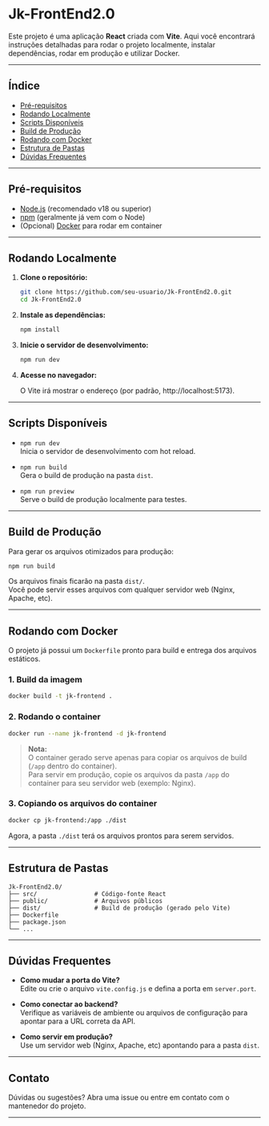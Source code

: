 # Jk-FrontEnd2.0

Este projeto é uma aplicação **React** criada com **Vite**. Aqui você encontrará instruções detalhadas para rodar o projeto localmente, instalar dependências, rodar em produção e utilizar Docker.

---

## Índice

- [Pré-requisitos](#pré-requisitos)
- [Rodando Localmente](#rodando-localmente)
- [Scripts Disponíveis](#scripts-disponíveis)
- [Build de Produção](#build-de-produção)
- [Rodando com Docker](#rodando-com-docker)
- [Estrutura de Pastas](#estrutura-de-pastas)
- [Dúvidas Frequentes](#dúvidas-frequentes)

---

## Pré-requisitos

- [Node.js](https://nodejs.org/) (recomendado v18 ou superior)
- [npm](https://www.npmjs.com/) (geralmente já vem com o Node)
- (Opcional) [Docker](https://www.docker.com/) para rodar em container

---

## Rodando Localmente

1. **Clone o repositório:**

   ```bash
   git clone https://github.com/seu-usuario/Jk-FrontEnd2.0.git
   cd Jk-FrontEnd2.0
   ```

2. **Instale as dependências:**

   ```bash
   npm install
   ```

3. **Inicie o servidor de desenvolvimento:**

   ```bash
   npm run dev
   ```

4. **Acesse no navegador:**

   O Vite irá mostrar o endereço (por padrão, http://localhost:5173).

---

## Scripts Disponíveis

- `npm run dev`  
  Inicia o servidor de desenvolvimento com hot reload.

- `npm run build`  
  Gera o build de produção na pasta `dist`.

- `npm run preview`  
  Serve o build de produção localmente para testes.

---

## Build de Produção

Para gerar os arquivos otimizados para produção:

```bash
npm run build
```

Os arquivos finais ficarão na pasta `dist/`.  
Você pode servir esses arquivos com qualquer servidor web (Nginx, Apache, etc).

---

## Rodando com Docker

O projeto já possui um `Dockerfile` pronto para build e entrega dos arquivos estáticos.

### 1. **Build da imagem**

```bash
docker build -t jk-frontend .
```

### 2. **Rodando o container**

```bash
docker run --name jk-frontend -d jk-frontend
```

> **Nota:**  
> O container gerado serve apenas para copiar os arquivos de build (`/app` dentro do container).  
> Para servir em produção, copie os arquivos da pasta `/app` do container para seu servidor web (exemplo: Nginx).

### 3. **Copiando os arquivos do container**

```bash
docker cp jk-frontend:/app ./dist
```

Agora, a pasta `./dist` terá os arquivos prontos para serem servidos.

---

## Estrutura de Pastas

```
Jk-FrontEnd2.0/
├── src/                # Código-fonte React
├── public/             # Arquivos públicos
├── dist/               # Build de produção (gerado pelo Vite)
├── Dockerfile
├── package.json
└── ...
```

---

## Dúvidas Frequentes

- **Como mudar a porta do Vite?**  
  Edite ou crie o arquivo `vite.config.js` e defina a porta em `server.port`.

- **Como conectar ao backend?**  
  Verifique as variáveis de ambiente ou arquivos de configuração para apontar para a URL correta da API.

- **Como servir em produção?**  
  Use um servidor web (Nginx, Apache, etc) apontando para a pasta `dist`.

---

## Contato

Dúvidas ou sugestões? Abra uma issue ou entre em contato com o mantenedor do projeto.

---